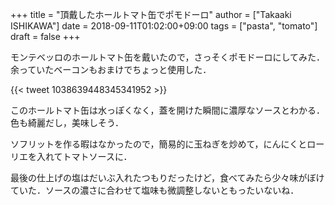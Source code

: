 +++
title = "頂戴したホールトマト缶でポモドーロ"
author = ["Takaaki ISHIKAWA"]
date = 2018-09-11T01:02:00+09:00
tags = ["pasta", "tomato"]
draft = false
+++

モンテベッロのホールトマト缶を戴いたので，さっそくポモドーロにしてみた．余っていたベーコンもおまけでちょっと使用した．

{{< tweet 1038639448345341952 >}}

このホールトマト缶は水っぽくなく，蓋を開けた瞬間に濃厚なソースとわかる．色も綺麗だし，美味しそう．

ソフリットを作る暇はなかったので，簡易的に玉ねぎを炒めて，にんにくとローリエを入れてトマトソースに．

最後の仕上げの塩はだいぶ入れたつもりだったけど，食べてみたら少々味がぼけていた．ソースの濃さに合わせて塩味も微調整しないともったいないね．
